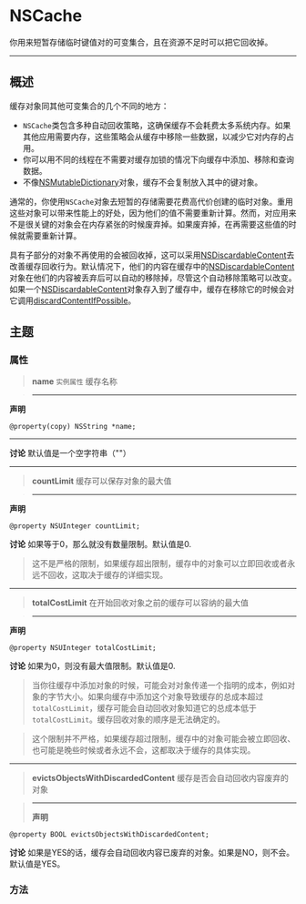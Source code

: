 # NSCache
你用来短暂存储临时键值对的可变集合，且在资源不足时可以把它回收掉。

---

## 概述
缓存对象同其他可变集合的几个不同的地方：

* `NSCache`类包含多种自动回收策略，这确保缓存不会耗费太多系统内存。如果其他应用需要内存，这些策略会从缓存中移除一些数据，以减少它对内存的占用。
* 你可以用不同的线程在不需要对缓存加锁的情况下向缓存中添加、移除和查询数据。
* 不像[NSMutableDictionary](/documentation/foundation/nscache)对象，缓存不会复制放入其中的键对象。

通常的，你使用`NSCache`对象去短暂的存储需要花费高代价创建的临时对象。重用这些对象可以带来性能上的好处，因为他们的值不需要重新计算。然而，对应用来不是很关键的对象会在内存紧张的时候废弃掉。如果废弃掉，在再需要这些值的时候就需要重新计算。

具有子部分的对象不再使用的会被回收掉，这可以采用[NSDiscardableContent](/documentation/foundation/nscache)去改善缓存回收行为。默认情况下，他们的内容在缓存中的[NSDiscardableContent](/documentation/foundation/nscache)对象在他们的内容被丢弃后可以自动的移除掉，尽管这个自动移除策略可以改变。如果一个[NSDiscardableContent](/documentation/foundation/nscache)对象存入到了缓存中，缓存在移除它的时候会对它调用[discardContentIfPossible](/documentation/foundation/nscache)。

## 主题
### 属性
> **name** `实例属性`
缓存名称

> ---
**声明**
```
@property(copy) NSString *name;
```
---
**讨论**
默认值是一个空字符串（""）

---
> **countLimit**
缓存可以保存对象的最大值

> ---
**声明**
```
@property NSUInteger countLimit;
```
**讨论**
如果等于0，那么就没有数量限制。默认值是0.

> 这不是严格的限制，如果缓存超出限制，缓存中的对象可以立即回收或者永远不回收，这取决于缓存的详细实现。

---
> **totalCostLimit**
在开始回收对象之前的缓存可以容纳的最大值

> ---
**声明**
```
@property NSUInteger totalCostLimit;
```
**讨论**
如果为0，则没有最大值限制。默认值是0.

> 当你往缓存中添加对象的时候，可能会对对象传递一个指明的成本，例如对象的字节大小。如果向缓存中添加这个对象导致缓存的总成本超过`totalCostLimit`，缓存可能会自动回收对象知道它的总成本低于`totalCostLimit`。缓存回收对象的顺序是无法确定的。

> 这个限制并不严格，如果缓存超过限制，缓存中的对象可能会被立即回收、也可能是晚些时候或者永远不会，这都取决于缓存的具体实现。

---

> **evictsObjectsWithDiscardedContent**
缓存是否会自动回收内容废弃的对象

> ---
> **声明**
```
@property BOOL evictsObjectsWithDiscardedContent;
```
**讨论**
如果是YES的话，缓存会自动回收内容已废弃的对象。如果是NO，则不会。默认值是YES。


### 方法




